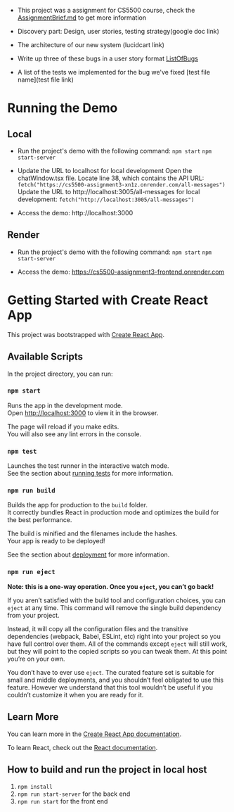 - This project was a assignment for CS5500 course, check the [AssignmentBrief.md](https://github.com/AnnabelleAB/assignment2-release/blob/assignment2-release/AssignmentBrief.md) to get more information

- Discovery part: Design, user stories, testing strategy(google doc link)
- The architecture of our new system (lucidcart link)
 
- Write up three of these bugs in a user story format [ListOfBugs](https://github.com/AnnabelleAB/assignment2-release/blob/assignment2-release/ListOfBugs.md)
- A list of the tests we implemented for the bug we've fixed [test file name](test file link)

# Running the Demo

## Local
- Run the project's demo with the following command:
`npm start`
`npm start-server`

- Update the URL to localhost for local development
Open the chatWindow.tsx file.
Locate line 38, which contains the API URL:
`fetch("https://cs5500-assignment3-xn1z.onrender.com/all-messages")`
Update the URL to http://localhost:3005/all-messages for local development:
`fetch("http://localhost:3005/all-messages")`

- Access the demo: http://localhost:3000


## Render
- Run the project's demo with the following command:
`npm start`
`npm start-server`

- Access the demo: https://cs5500-assignment3-frontend.onrender.com

# Getting Started with Create React App

This project was bootstrapped with [Create React App](https://github.com/facebook/create-react-app).

## Available Scripts

In the project directory, you can run:

### `npm start`

Runs the app in the development mode.\
Open [http://localhost:3000](http://localhost:3000) to view it in the browser.

The page will reload if you make edits.\
You will also see any lint errors in the console.

### `npm test`

Launches the test runner in the interactive watch mode.\
See the section about [running tests](https://facebook.github.io/create-react-app/docs/running-tests) for more information.

### `npm run build`

Builds the app for production to the `build` folder.\
It correctly bundles React in production mode and optimizes the build for the best performance.

The build is minified and the filenames include the hashes.\
Your app is ready to be deployed!

See the section about [deployment](https://facebook.github.io/create-react-app/docs/deployment) for more information.

### `npm run eject`

**Note: this is a one-way operation. Once you `eject`, you can’t go back!**

If you aren’t satisfied with the build tool and configuration choices, you can `eject` at any time. This command will remove the single build dependency from your project.

Instead, it will copy all the configuration files and the transitive dependencies (webpack, Babel, ESLint, etc) right into your project so you have full control over them. All of the commands except `eject` will still work, but they will point to the copied scripts so you can tweak them. At this point you’re on your own.

You don’t have to ever use `eject`. The curated feature set is suitable for small and middle deployments, and you shouldn’t feel obligated to use this feature. However we understand that this tool wouldn’t be useful if you couldn’t customize it when you are ready for it.

## Learn More

You can learn more in the [Create React App documentation](https://facebook.github.io/create-react-app/docs/getting-started).

To learn React, check out the [React documentation](https://reactjs.org/).

## How to build and run the project in local host
1. `npm install`
2. `npm run start-server` for the back end
3. `npm run start` for the front end
